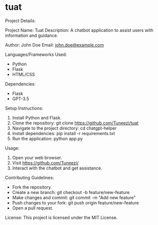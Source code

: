 # tuat
Project Details:

Project Name: Tuat
Description: A chatbot application to assist users with information and guidance.

Author: John Doe
Email: john.doe@example.com

Languages/Frameworks Used:
- Python
- Flask
- HTML/CSS

Dependencies:
- Flask
- GPT-3.5

Setup Instructions:
1. Install Python and Flask.
2. Clone the repository: git clone https://github.com/Tuneezi/tuat
3. Navigate to the project directory: cd chatgpt-helper
4. Install dependencies: pip install -r requirements.txt
5. Run the application: python app.py

Usage:
1. Open your web browser.
2. Visit https://github.com/Tuneezi/
3. Interact with the chatbot and get assistance.

Contributing Guidelines:
- Fork the repository.
- Create a new branch: git checkout -b feature/new-feature
- Make changes and commit: git commit -m "Add new feature"
- Push changes to your fork: git push origin feature/new-feature
- Open a pull request.

License:
This project is licensed under the MIT License.
